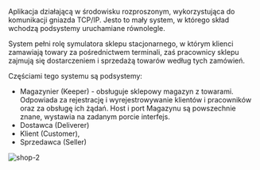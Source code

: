 Aplikacja działającą w środowisku rozproszonym, wykorzystująca do komunikacji gniazda TCP/IP. Jesto to mały system, w którego skład wchodzą podsystemy uruchamiane równolegle. 

System pełni rolę symulatora sklepu stacjonarnego, w którym klienci zamawiają towary za pośrednictwem terminali, zaś pracownicy sklepu zajmują się dostarczeniem i sprzedażą towarów według tych zamówień. 

Częściami tego systemu są podsystemy:
- Magazynier (Keeper) - obsługuje sklepowy magazyn z towarami. Odpowiada za rejestrację i wyrejestrowywanie klientów i pracowników oraz za obsługę ich żądań. Host i port Magazynu są powszechnie znane, wystawia na zadanym porcie interfejs.
- Dostawca (Deliverer) 
- Klient (Customer),
- Sprzedawca (Seller)

![shop-2](https://github.com/krisjt/basics-java/assets/132754764/049ea02f-f3f4-4ae8-a6c5-0e07acd06256)

